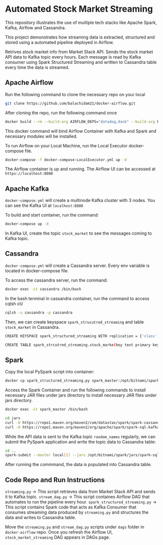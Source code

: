 # Automated Stock Market Streaming
This repository illustrates the use of multiple tech stacks like Apache Spark, Kafka, Airflow and Cassandra.

This project demonstrates how streaming data is extracted, structured and stored using a automated pipeline deployed in Airflow.

Retrives stock market info from Market Stack API. Sends the stock market API data to Kafka topic every hours. Each message is read by Kafka consumer using Spark Structured Streaming and written to Cassandra table every time the data is streamed.

## Apache Airflow

Run the following command to clone the necessary repo on your local

``` bash
git clone https://github.com/balachidam21/docker-airflow.git
```

After cloning the repo, run the following command once
```bash
docker build --rm --build-arg AIRFLOW_DEPS="datadog,dask" --build-arg PYTHON_DEPS="flask_oauthlib>=0.9" -t puckel/docker-airflow .
```
This docker command will bind Airflow Container with Kafka and Spark and necessary modules will be installed.

To run Airflow on your Local Machine, run the Local Executor docker-compose file.
```bash
docker-compose -f docker-compose-LocalExecutor.yml up -d
```

The Airflow container is up and running. The Airflow UI can be accessed at `https://localhost:8080`

## Apache Kafka

`docker-compose.yml` will create a multinode Kafka cluster with 3 nodes. You can see the Kafka UI at `localhost:8888`

To build and start container, run the command:
```bash
docker-compose up -d
```

In Kafka UI, create the topic `stock_market` to see the messages coming to Kafka topic.

## Cassandra
`docker-compose.yml` will create a Cassandra server. Every env variable is located in docker-compose file. 

To access the cassandra server, run the command:

```bash
docker exec -it cassandra /bin/bash
```

In the bash terminal in cassandra container, run the command to access cqlsh cli/

```bash
cqlsh -u cassandra -p cassandra
```

Then, we can create keyspace `spark_strucutred_streaming` and table `stock_market` in Cassandra.

```bash
CREATE KEYSPACE spark_structured_streaming WITH replication = {'class':'SimpleStrategy', 'replication_factor':1};
```

```bash
CREATE TABLE spark_strcutred_streaming.stock_marke(key text primary key, symbol text, datetime text, open float, close float, current float, volume float);
```

## Spark
Copy the local PySpark script into container:

```bash
docker cp spark_structured_streaming.py spark_master:/opt/bitnami/spark
```

Access the Spark Container and run the following commands to  install necessary JAR files under jars directory to install necessary JAR files under jars directory.

```bash
docker exec -it spark_master /bin/bash
```

```bash
cd jars
curl -O https://repo1.maven.org/maven2/com/datastax/spark/spark-cassandra-connector_2.12/3.3.0/spark-cassandra-connector_2.12-3.3.0.jar
curl -O https://repo1.maven.org/maven2/org/apache/spark/spark-sql-kafka-0-10_2.13/3.3.0/spark-sql-kafka-0-10_2.13-3.3.0.jar
```
While the API data is sent to the Kafka topic `random_names` regularly, we can submit the PySpark application and write the topic data to Cassandra table:

```bash
cd ..
spark-submit --master local[2] --jars /opt/bitnami/spark/jars/spark-sql-kafka-0-10_2.13-3.3.0.jar,/opt/bitnami/spark/jars/spark-cassandra-connector_2.12-3.3.0.jar spark_streaming.py
```

After running the commmand, the data is populated into Cassandra table.

## Code Repo and Run Instructions

`streaming.py` -> This script retrieves data from Market Stack API and sends it to Kafka topic.
`stream_dag.py` -> This script containes Airflow DAG that automates to run the pipeline every hour.
`spark_structured_streaming.py` -> This script contains Spark code that acts as Kafka Consumer that consumes streaming data produced by `streaming.py` and structures the data and writes to Cassandra table.

Move the `streaming.py` and `stream_dag.py` scripts under `dags` folder in `docker-airflow` repo. Once you refresh the Airflow UI, `stock_market_streaming` DAG appears in DAGs page.
